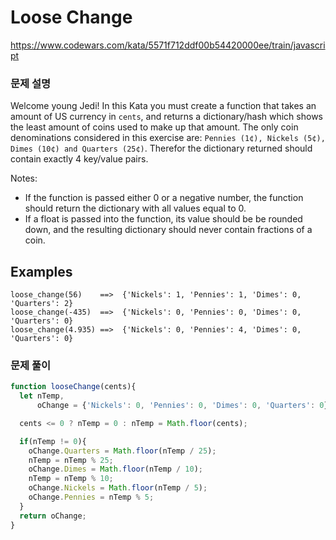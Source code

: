 # Loose Change

https://www.codewars.com/kata/5571f712ddf00b54420000ee/train/javascript

### 문제 설명

Welcome young Jedi! In this Kata you must create a function that takes an amount of US currency in `cents`, and returns a dictionary/hash which shows the least amount of coins used to make up that amount. The only coin denominations considered in this exercise are: `Pennies (1¢), Nickels (5¢), Dimes (10¢) and Quarters (25¢)`. Therefor the dictionary returned should contain exactly 4 key/value pairs.

Notes:

- If the function is passed either 0 or a negative number, the function should return the dictionary with all values equal to 0.
- If a float is passed into the function, its value should be be rounded down, and the resulting dictionary should never contain fractions of a coin.

## **Examples**

```
loose_change(56)    ==>  {'Nickels': 1, 'Pennies': 1, 'Dimes': 0, 'Quarters': 2}
loose_change(-435)  ==>  {'Nickels': 0, 'Pennies': 0, 'Dimes': 0, 'Quarters': 0}
loose_change(4.935) ==>  {'Nickels': 0, 'Pennies': 4, 'Dimes': 0, 'Quarters': 0}
```

### 문제 풀이

```jsx
function looseChange(cents){
  let nTemp,
      oChange = {'Nickels': 0, 'Pennies': 0, 'Dimes': 0, 'Quarters': 0};

  cents <= 0 ? nTemp = 0 : nTemp = Math.floor(cents);

  if(nTemp != 0){
    oChange.Quarters = Math.floor(nTemp / 25);
    nTemp = nTemp % 25;
    oChange.Dimes = Math.floor(nTemp / 10);
    nTemp = nTemp % 10;
    oChange.Nickels = Math.floor(nTemp / 5);
    oChange.Pennies = nTemp % 5;
  }
  return oChange;
}
```

